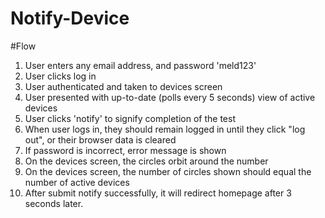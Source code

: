 # Notify-Device

#Flow

1. User enters any email address, and password 'meld123'
2. User clicks log in
3. User authenticated and taken to devices screen
4. User presented with up-to-date (polls every 5 seconds) view of active devices
5. User clicks 'notify' to signify completion of the test
6. When user logs in, they should remain logged in until they click "log out", or their browser data is cleared
7. If password is incorrect, error message is shown
8. On the devices screen, the circles orbit around the number
9. On the devices screen, the number of circles shown should equal the number of active devices
10. After submit notify successfully, it will redirect homepage after 3 seconds later.
